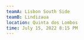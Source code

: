 ```yaml
---
teamA: Lisbon South Side
teamB: Lindizaua
location: Quinta dos Lombos
time: July 15, 2022 8:15 PM
---
```

